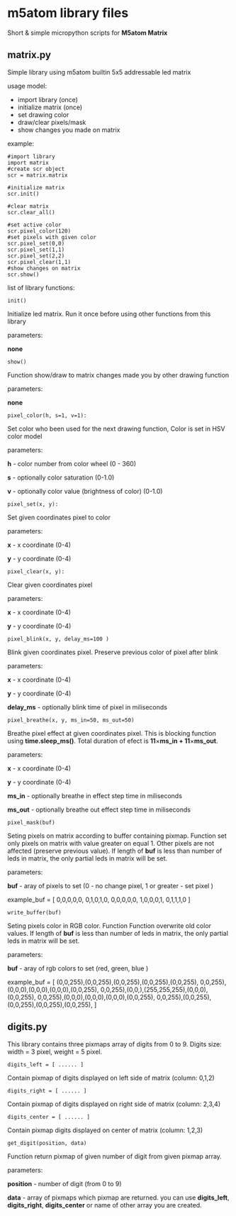 # m5atom library files
Short &amp; simple micropython scripts for **M5atom Matrix**

## matrix.py
Simple library using m5atom builtin 5x5 addressable led  matrix

usage model:
- import library (once)
- initialize matrix (once)
- set drawing color
- draw/clear pixels/mask
- show changes you made on matrix

example:
```
#import library
import matrix
#create scr object
scr = matrix.matrix

#initialize matrix
scr.init()

#clear matrix
scr.clear_all()

#set active color
scr.pixel_color(120)
#set pixels with given color
scr.pixel_set(0,0)
scr.pixel_set(1,1)
scr.pixel_set(2,2)
scr.pixel_clear(1,1)
#show changes on matrix
scr.show()
```

list of library functions:


```
init()
```
Initialize led matrix. Run it once before using other functions from this library

parameters:

**none**


```
show()
```
Function show/draw to matrix changes made you by other drawing function

parameters:

**none**


```
pixel_color(h, s=1, v=1):
```
Set color who been used for the next drawing function, Color is set in HSV color model


parameters:

**h** - color number from color wheel (0 - 360)

**s** - optionally color saturation (0-1.0)

**v** - optionally color value (brightness of color) (0-1.0)

```
pixel_set(x, y):
```
Set given coordinates pixel to color 


parameters:

**x** - x coordinate (0-4)

**y** - y coordinate (0-4)

```
pixel_clear(x, y):
```
Clear given coordinates pixel


parameters:

**x** - x coordinate (0-4)

**y** - y coordinate (0-4)

```
pixel_blink(x, y, delay_ms=100 )
```
Blink given coordinates pixel. Preserve previous color of pixel after blink


parameters:

**x** - x coordinate (0-4)

**y** - y coordinate (0-4)

**delay_ms** - optionally blink time of pixel in miliseconds

```
pixel_breathe(x, y, ms_in=50, ms_out=50)
```
Breathe pixel effect at given coordinates pixel. This is blocking function using **time.sleep_ms()**. Total duration of efect is **11**×**ms_in + 11**×**ms_out**.


parameters:

**x** - x coordinate (0-4)

**y** - y coordinate (0-4)

**ms_in** - optionally breathe in effect step time in miliseconds

**ms_out** - optionally breathe out effect step time in miliseconds


```
pixel_mask(buf)
```
Seting pixels on matrix according to buffer containing pixmap. Function set only pixels on matrix with value greater on equal 1. Other pixels are not affected (preserve previous value). If length of **buf** is less than number of leds in matrix, the only partial leds in matrix will be set.

parameters:

**buf** - aray of pixels to set (0 - no change pixel, 1 or greater - set pixel )

example_buf = [
  0,0,0,0,0,
  0,1,0,1,0,
  0,0,0,0,0,
  1,0,0,0,1,
  0,1,1,1,0
  ]

```
write_buffer(buf)
```
Seting pixels color in RGB color. Function Function overwrite old color values. If length of **buf** is less than number of leds in matrix, the only partial leds in matrix will be set.

parameters:

**buf** - aray of rgb colors to set (red, green, blue )

example_buf = [
  (0,0,255),(0,0,255),(0,0,255),(0,0,255),(0,0,255),
  0,0,255),(0,0,0),(0,0,0),(0,0,0),(0,0,255),
  0,0,255),(0,0,),(255,255,255),(0,0,0),(0,0,255),
  0,0,255),(0,0,0),(0,0,0),(0,0,0),(0,0,255),
  0,0,255),(0,0,255),(0,0,255),(0,0,255),(0,0,255),
  ]


## digits.py
This library contains three pixmaps array of digits from 0 to 9. Digits size: width = 3 pixel, weight = 5 pixel. 


```
digits_left = [ ...... ]
```
Contain pixmap of digits displayed on left side of matrix (column: 0,1,2)

```
digits_right = [ ...... ]
```
Contain pixmap of digits displayed on right side of matrix (column: 2,3,4)

```
digits_center = [ ...... ]
```
Contain pixmap digits displayed on center of matrix (column: 1,2,3)

```
get_digit(position, data)
```
Function return pixmap of given number of digit from given pixmap array.

parameters:

**position** - number of digit (from 0 to 9)

**data** - array of pixmaps which pixmap are returned. you can use **digits_left**, **digits_right**, **digits_center** or name of other array you are created.

